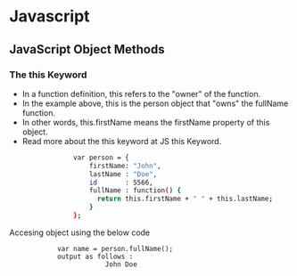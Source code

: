 # Javascript

## JavaScript Object Methods
### The this Keyword
- In a function definition, this refers to the "owner" of the function.
- In the example above, this is the person object that "owns" the fullName function.
- In other words, this.firstName means the firstName property of this object.
- Read more about the this keyword at JS this Keyword.
```sh
                var person = {
                    firstName: "John",
                    lastName : "Doe",
                    id       : 5566,
                    fullName : function() {
                      return this.firstName + " " + this.lastName;
                    }
                };
```
Accesing object using the below code 
```
            var name = person.fullName();
            output as follows :
                        John Doe
```
